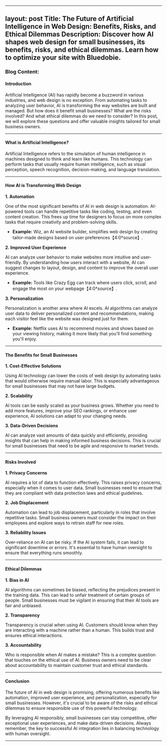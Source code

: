
---
layout: post
Title: **The Future of Artificial Intelligence in Web Design: Benefits, Risks, and Ethical Dilemmas**
Description:
Discover how AI shapes web design for small businesses, its benefits, risks, and ethical dilemmas. Learn how to optimize your site with Bluedobie.
---

### Blog Content:

#### Introduction
Artificial Intelligence (AI) has rapidly become a buzzword in various industries, and web design is no exception. From automating tasks to analyzing user behavior, AI is transforming the way websites are built and managed. But how does it benefit small businesses? What are the risks involved? And what ethical dilemmas do we need to consider? In this post, we will explore these questions and offer valuable insights tailored for small business owners.

---

#### What is Artificial Intelligence?
Artificial Intelligence refers to the simulation of human intelligence in machines designed to think and learn like humans. This technology can perform tasks that usually require human intelligence, such as visual perception, speech recognition, decision-making, and language translation.

---

#### How AI is Transforming Web Design

**1. Automation**

One of the most significant benefits of AI in web design is automation. AI-powered tools can handle repetitive tasks like coding, testing, and even content creation. This frees up time for designers to focus on more complex tasks that require creativity and problem-solving skills.

- **Example:** Wiz, an AI website builder, simplifies web design by creating tailor-made designs based on user preferences【4:0†source】.

**2. Improved User Experience**

AI can analyze user behavior to make websites more intuitive and user-friendly. By understanding how users interact with a website, AI can suggest changes to layout, design, and content to improve the overall user experience.

- **Example:** Tools like Crazy Egg can track where users click, scroll, and engage the most on your webpage【4:0†source】.

**3. Personalization**

Personalization is another area where AI excels. AI algorithms can analyze user data to deliver personalized content and recommendations, making each visitor feel like the website was designed just for them.

- **Example:** Netflix uses AI to recommend movies and shows based on your viewing history, making it more likely that you'll find something you'll enjoy.

---

#### The Benefits for Small Businesses

**1. Cost-Effective Solutions**

Using AI technology can lower the costs of web design by automating tasks that would otherwise require manual labor. This is especially advantageous for small businesses that may not have large budgets.

**2. Scalability**

AI tools can be easily scaled as your business grows. Whether you need to add more features, improve your SEO rankings, or enhance user experience, AI solutions can adapt to your changing needs.

**3. Data-Driven Decisions**

AI can analyze vast amounts of data quickly and efficiently, providing insights that can help in making informed business decisions. This is crucial for small businesses that need to be agile and responsive to market trends.

---

#### Risks Involved

**1. Privacy Concerns**

AI requires a lot of data to function effectively. This raises privacy concerns, especially when it comes to user data. Small businesses need to ensure that they are compliant with data protection laws and ethical guidelines.

**2. Job Displacement**

Automation can lead to job displacement, particularly in roles that involve repetitive tasks. Small business owners must consider the impact on their employees and explore ways to retrain staff for new roles.

**3. Reliability Issues**

Over-reliance on AI can be risky. If the AI system fails, it can lead to significant downtime or errors. It's essential to have human oversight to ensure that everything runs smoothly.

---

#### Ethical Dilemmas

**1. Bias in AI**

AI algorithms can sometimes be biased, reflecting the prejudices present in the training data. This can lead to unfair treatment of certain groups of people. Small businesses must be vigilant in ensuring that their AI tools are fair and unbiased.

**2. Transparency**

Transparency is crucial when using AI. Customers should know when they are interacting with a machine rather than a human. This builds trust and ensures ethical interactions.

**3. Accountability**

Who is responsible when AI makes a mistake? This is a complex question that touches on the ethical use of AI. Business owners need to be clear about accountability to maintain customer trust and ethical standards.

---

#### Conclusion
The future of AI in web design is promising, offering numerous benefits like automation, improved user experience, and personalization, especially for small businesses. However, it's crucial to be aware of the risks and ethical dilemmas to ensure responsible use of this powerful technology.

By leveraging AI responsibly, small businesses can stay competitive, offer exceptional user experiences, and make data-driven decisions. Always remember, the key to successful AI integration lies in balancing technology with human oversight.

---

